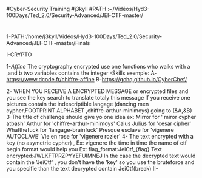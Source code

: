 #Cyber-Security Training
#j3kyll
#PATH :~/Vidéos/Hyd3-100Days/Ted_2.0/Security-Advanced/JEI-CTF-master/

#
1-PATH:/home/j3kyll/Vidéos/Hyd3-100Days/Ted_2.0/Security-Advanced/JEI-CTF-master/Finals

I-CRYPTO

1-*Affine*
The cryptography encrypted use one functions who walks with a ,and b two variables contains the integer
-Skills exemple:
A-https://www.dcode.fr/chiffre-affine
B-https://gchq.github.io/CyberChef/

2-
WHEN YOU RECEIVE A ENCRYPTED MESSAGE or encrypted files and you see the key search to translate  totaly this message
If you receive one pictures contain the indescriptible langage (dancing men cypher,FOOTPRINT ALPHABET ,chiffre-arthur-minimoys)
going to (&A,&B)
3-The title of challenge should give yo one idea 
ex:
Mirror for ' miror cypher atbash'
Arthur for 'chiffre-arthur-minimoys'
Caius Julius for 'cesar cipher'
Whatthefuck for 'langage-brainfuck'
Presque esclave for 'vigenere AUTOCLAVE'
Vie en rose for 'vigenere rozier'
4-
The text encrypted with a key (no asymetric cypher) ,
Ex:
vigenere
the time in time the name of ctf begin format would help you 
Ex: 
flag_format:JeiCtf_{flag}
Text encrypted:JWLKFTPRZPYYEFUIMNEJ
In the case the decrypted text would contain the 'JeiCtf' , you don't have the 'key' so you use the bruteforce and you specifie than the 
text decrypted contain JeiCtf(break)
II-
